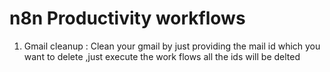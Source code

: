 # n8n Productivity workflows

1. Gmail cleanup : Clean your gmail by just providing the mail id which you want to delete ,just execute the work flows all the ids will be delted
